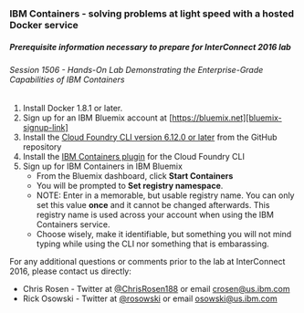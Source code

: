 ### IBM Containers - solving problems at light speed with a hosted Docker service
##### Prerequisite information necessary to prepare for InterConnect 2016 lab
###### Session 1506 - Hands-On Lab Demonstrating the Enterprise-Grade Capabilities of IBM Containers

1.  Install Docker 1.8.1 or later.
2.  Sign up for an IBM Bluemix account at [https://bluemix.net][bluemix-signup-link]
3.  Install the [Cloud Foundry CLI version 6.12.0 or later][cloud-foundry-cli] from the GitHub repository
4.  Install the [IBM Containers plugin][ibm-containers-cli] for the Cloud Foundry CLI
5.  Sign up for IBM Containers in IBM Bluemix 
    * From the Bluemix dashboard, click **Start Containers**  
    * You will be prompted to **Set registry namespace**.  
    * NOTE: Enter in a memorable, but usable registry name.  You can only set this value **once** and it cannot be changed afterwards.  This registry name is used across your account when using the IBM Containers service.
    * Choose wisely, make it identifiable, but something you will not mind typing while using the CLI nor something that is embarassing.

For any additional questions or comments prior to the lab at InterConnect 2016, please contact us directly: 

   * Chris Rosen - Twitter at [@ChrisRosen188](https://twitter.com/ChrisRosen188) or email crosen@us.ibm.com
   * Rick Osowski - Twitter at [@rosowski](https://twitter.com/rosowski) or email osowski@us.ibm.com
   


[bluemix-signup-link]: https://bluemix.net
[cloud-foundry-cli]: https://github.com/cloudfoundry/cli/releases
[ibm-containers-cli]: https://www.ng.bluemix.net/docs/containers/container_cli_cfic.html#container_cli_cfic_install

